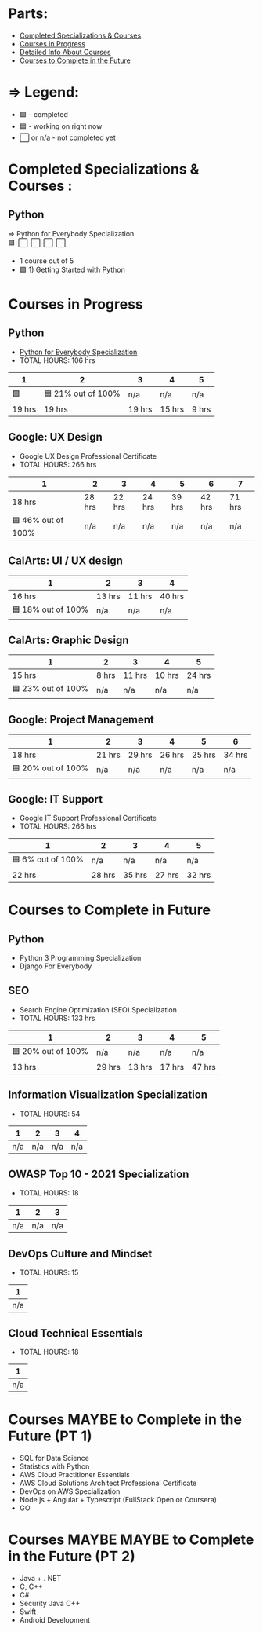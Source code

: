 # Parts: 
* [Completed Specializations & Courses](#completed-specializations--courses)
* [Courses in Progress](#courses-in-progress)
* [Detailed Info About Courses](#detailed-data-about-courses)
* [Courses to Complete in the Future](#courses-maybe-to-complete-in-the-future-pt-1)

# => Legend:
* 🟩 - completed
* 🟦 - working on right now
* ⬜ or n/a - not completed yet

# Completed Specializations & Courses :
## Python
=> Python for Everybody Specialization <br />
🟩-⬜-⬜-⬜-⬜  <br />
* 1 course out of 5
* 🟩 1) Getting Started with Python


# Courses in Progress

## Python
* [Python for Everybody Specialization](#python-for-everybody-specialization)
* TOTAL HOURS: 106 hrs <br />

| 1  | 2  | 3  | 4  |  5 |
|---|---|---|---|---|
| 🟩 | 🟦 21% out of 100%  | n/a  | n/a  | n/a  | 
| 19 hrs | 19 hrs  | 19 hrs  | 15 hrs  | 9 hrs  | 

## Google: UX Design
* Google UX Design Professional Certificate
* TOTAL HOURS: 266 hrs <br />

| 1  | 2  | 3  | 4  |  5 | 6 | 7 |
|---|---|---|---|---|---|---|
| 18 hrs | 28 hrs  | 22 hrs  | 24 hrs  | 39 hrs  | 42 hrs | 71 hrs |
|🟦 46% out of 100%|n/a|n/a|n/a|n/a|n/a|n/a|

## CalArts: UI / UX design
| 1  | 2  | 3  | 4  | 
|---|---|---|---|
| 16 hrs | 13 hrs  | 11 hrs  | 40 hrs  | 
|🟦 18% out of 100%|n/a|n/a|n/a|


## CalArts: Graphic Design
| 1  | 2  | 3  | 4  |  5 |
|---|---|---|---|---|
| 15 hrs | 8 hrs  | 11 hrs  | 10 hrs  | 24 hrs  | 
|🟦 23% out of 100%|n/a|n/a|n/a|n/a|

## Google: Project Management
| 1  | 2  | 3  | 4  |  5 | 6 |
|---|---|---|---|---|---|
| 18 hrs | 21 hrs  | 29 hrs  | 26 hrs  | 25 hrs  | 34 hrs |
|🟦 20% out of 100%|n/a|n/a|n/a|n/a|n/a|


## Google: IT Support
* Google IT Support Professional Certificate
* TOTAL HOURS: 266 hrs <br />

| 1  | 2  | 3  | 4  |  5 |
|---|---|---|---|---|
| 🟦 6% out of 100% | n/a  | n/a  | n/a  | n/a  | 
| 22 hrs | 28 hrs  | 35 hrs  | 27 hrs  | 32 hrs  | 


# Courses to Complete in Future
## Python

* Python 3 Programming Specialization 
* Django For Everybody

## SEO
* Search Engine Optimization (SEO) Specialization 
* TOTAL HOURS: 133 hrs <br />

| 1  | 2  | 3  | 4  |  5 |
|---|---|---|---|---|
| 🟦 20% out of 100% | n/a  | n/a  | n/a  | n/a  | 
| 13 hrs | 29 hrs  | 13 hrs  | 17 hrs  | 47 hrs  | 

## Information Visualization Specialization
* TOTAL HOURS: 54 <br />

| 1  | 2  | 3  | 4  | 
|---|---|---|---|
| n/a | n/a  | n/a  | n/a  | 

## OWASP Top 10 - 2021 Specialization
* TOTAL HOURS: 18 <br />

| 1  | 2  | 3  | 
|---|---|---|
| n/a | n/a  | n/a  | 

## DevOps Culture and Mindset
* TOTAL HOURS: 15 <br />

| 1  |  
|---|
| n/a | 

## Cloud Technical Essentials
* TOTAL HOURS: 18 <br />

| 1  |  
|---|
| n/a | 


# Courses MAYBE to Complete in the Future (PT 1)
* SQL for Data Science
* Statistics with Python
* AWS Cloud Practitioner Essentials
* AWS Cloud Solutions Architect Professional Certificate
* DevOps on AWS Specialization
* Node js + Angular + Typescript (FullStack Open or Coursera)
* GO
# Courses MAYBE MAYBE to Complete in the Future (PT 2)
* Java + . NET
* C, C++
* C#
* Security Java C++
* Swift
* Android Development
